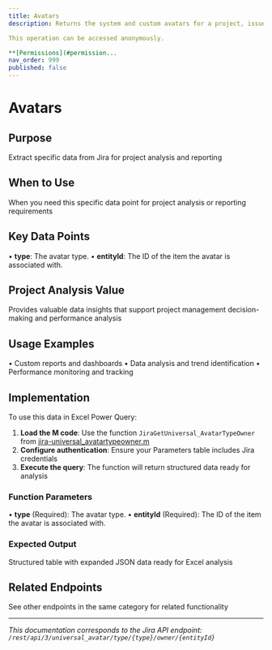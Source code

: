 ```yaml
---
title: Avatars
description: Returns the system and custom avatars for a project, issue type or priority.

This operation can be accessed anonymously.

**[Permissions](#permission...
nav_order: 999
published: false
---
```


# Avatars

## Purpose
Extract specific data from Jira for project analysis and reporting

## When to Use
When you need this specific data point for project analysis or reporting requirements

## Key Data Points
• **type**: The avatar type.
• **entityId**: The ID of the item the avatar is associated with.

## Project Analysis Value
Provides valuable data insights that support project management decision-making and performance analysis

## Usage Examples
• Custom reports and dashboards
• Data analysis and trend identification
• Performance monitoring and tracking

## Implementation
To use this data in Excel Power Query:

1. **Load the M code**: Use the function `JiraGetUniversal_AvatarTypeOwner` from [jira-universal_avatartypeowner.m](../assets/jira-universal_avatartypeowner.m)
2. **Configure authentication**: Ensure your Parameters table includes Jira credentials
3. **Execute the query**: The function will return structured data ready for analysis

### Function Parameters
• **type** (Required): The avatar type.
• **entityId** (Required): The ID of the item the avatar is associated with.

### Expected Output
Structured table with expanded JSON data ready for Excel analysis

## Related Endpoints
See other endpoints in the same category for related functionality

---
*This documentation corresponds to the Jira API endpoint: `/rest/api/3/universal_avatar/type/{type}/owner/{entityId}`*
